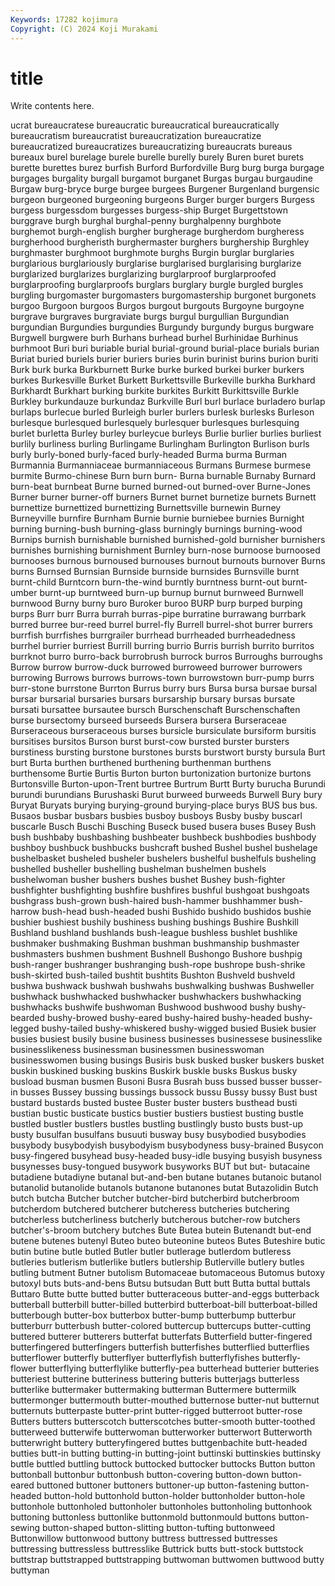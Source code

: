 ```yaml
---
Keywords: 17282 kojimura
Copyright: (C) 2024 Koji Murakami
---
```


# title

Write contents here.



ucrat bureaucratese bureaucratic bureaucratical bureaucratically bureaucratism bureaucratist bureaucratization bureaucratize bureaucratized
bureaucratizes bureaucratizing bureaucrats bureaus bureaux burel burelage burele burelle burelly
burely Buren buret burets burette burettes burez burfish Burford Burfordville
Burg burg burga burgage burgages burgality burgall burgamot burganet Burgas
burgau burgaudine Burgaw burg-bryce burge burgee burgees Burgener Burgenland burgensic
burgeon burgeoned burgeoning burgeons Burger burger burgers Burgess burgess burgessdom
burgesses burgess-ship Burget Burgettstown burggrave burgh burghal burghal-penny burghalpenny burghbote
burghemot burgh-english burgher burgherage burgherdom burgheress burgherhood burgheristh burghermaster burghers
burghership Burghley burghmaster burghmoot burghmote burghs Burgin burglar burglaries burglarious
burglariously burglarise burglarised burglarising burglarize burglarized burglarizes burglarizing burglarproof burglarproofed
burglarproofing burglarproofs burglars burglary burgle burgled burgles burgling burgomaster burgomasters
burgomastership burgonet burgonets burgoo Burgoon burgoos Burgos burgout burgouts Burgoyne
burgoyne burgrave burgraves burgraviate burgs burgul burgullian Burgundian burgundian Burgundies
burgundies Burgundy burgundy burgus burgware Burgwell burgwere burh Burhans burhead
burhel Burhinidae Burhinus burhmoot Buri buri buriable burial burial-ground burial-place
burials burian Buriat buried buriels burier buriers buries burin burinist
burins burion buriti Burk burk burka Burkburnett Burke burke burked
burkei burker burkers burkes Burkesville Burket Burkett Burkettsville Burkeville burkha
Burkhard Burkhardt Burkhart burking burkite burkites Burkitt Burkittsville Burkle Burkley
burkundauze burkundaz Burkville Burl burl burlace burladero burlap burlaps burlecue
burled Burleigh burler burlers burlesk burlesks Burleson burlesque burlesqued burlesquely
burlesquer burlesques burlesquing burlet burletta Burley burley burleycue burleys Burlie
burlier burlies burliest burlily burliness burling Burlingame Burlingham Burlington Burlison
burls burly burly-boned burly-faced burly-headed Burma burma Burman Burmannia Burmanniaceae
burmanniaceous Burmans Burmese burmese burmite Burmo-chinese Burn burn burn- Burna
burnable Burnaby Burnard burn-beat burnbeat Burne burned burned-out burned-over Burne-Jones
Burner burner burner-off burners Burnet burnet burnetize burnets Burnett burnettize
burnettized burnettizing Burnettsville burnewin Burney Burneyville burnfire Burnham Burnie burnie
burniebee burnies Burnight burning burning-bush burning-glass burningly burnings burning-wood Burnips
burnish burnishable burnished burnished-gold burnisher burnishers burnishes burnishing burnishment Burnley
burn-nose burnoose burnoosed burnooses burnous burnoused burnouses burnout burnouts burnover
Burns burns Burnsed Burnsian Burnside burnside burnsides Burnsville burnt burnt-child
Burntcorn burn-the-wind burntly burntness burnt-out burnt-umber burnt-up burntweed burn-up burnup
burnut burnweed Burnwell burnwood Burny burny buro Buroker buroo BURP
burp burped burping burps Burr burr Burra burrah burras-pipe burratine
burrawang burrbark burred burree bur-reed burrel burrel-fly Burrell burrel-shot burrer
burrers burrfish burrfishes burrgrailer burrhead burrheaded burrheadedness burrhel burrier burriest
Burrill burring burrio Burris burrish burrito burritos burrknot burro burro-back
burrobrush burrock burros Burroughs burroughs Burrow burrow burrow-duck burrowed burroweed
burrower burrowers burrowing Burrows burrows burrows-town burrowstown burr-pump burrs burr-stone
burrstone Burrton Burrus burry burs Bursa bursa bursae bursal bursar
bursarial bursaries bursars bursarship bursary bursas bursate bursati bursattee bursautee
bursch Burschenschaft Burschenschaften burse bursectomy burseed burseeds Bursera bursera Burseraceae
Burseraceous burseraceous burses bursicle bursiculate bursiform bursitis bursitises bursitos Burson
burst burst-cow bursted burster bursters burstiness bursting burstone burstones bursts
burstwort bursty bursula Burt burt Burta burthen burthened burthening burthenman
burthens burthensome Burtie Burtis Burton burton burtonization burtonize burtons Burtonsville
Burton-upon-Trent burtree Burtrum Burtt Burty burucha Burundi burundi burundians Burushaski
Burut burweed burweeds Burwell Bury bury Buryat Buryats burying burying-ground
burying-place burys BUS bus bus. Busaos busbar busbars busbies busboy
busboys Busby busby buscarl buscarle Busch Buschi Busching Buseck bused
busera buses Busey Bush bush bushbaby bushbashing bushbeater bushbeck bushbodies
bushbody bushboy bushbuck bushbucks bushcraft bushed Bushel bushel bushelage bushelbasket
busheled busheler bushelers bushelful bushelfuls busheling bushelled busheller bushelling bushelman
bushelmen bushels bushelwoman busher bushers bushes bushet Bushey bush-fighter bushfighter
bushfighting bushfire bushfires bushful bushgoat bushgoats bushgrass bush-grown bush-haired bush-hammer
bushhammer bush-harrow bush-head bush-headed bushi Bushido bushido bushidos bushie bushier
bushiest bushily bushiness bushing bushings Bushire Bushkill Bushland bushland bushlands
bush-league bushless bushlet bushlike bushmaker bushmaking Bushman bushman bushmanship bushmaster
bushmasters bushmen bushment Bushnell Bushongo Bushore bushpig bush-ranger bushranger bushranging
bush-rope bushrope bush-shrike bush-skirted bush-tailed bushtit bushtits Bushton Bushveld bushveld
bushwa bushwack bushwah bushwahs bushwalking bushwas Bushweller bushwhack bushwhacked bushwhacker
bushwhackers bushwhacking bushwhacks bushwife bushwoman Bushwood bushwood bushy bushy-bearded bushy-browed
bushy-eared bushy-haired bushy-headed bushy-legged bushy-tailed bushy-whiskered bushy-wigged busied Busiek busier
busies busiest busily busine business businesses businessese businesslike businesslikeness businessman
businessmen businesswoman businesswomen busing busings Busiris busk busked busker buskers
busket buskin buskined busking buskins Buskirk buskle busks Buskus busky
busload busman busmen Busoni Busra Busrah buss bussed busser busser-in
busses Bussey bussing bussings bussock bussu Bussy bussy Bust bust
bustard bustards busted bustee Buster buster busters busthead busti bustian
bustic busticate bustics bustier bustiers bustiest busting bustle bustled bustler
bustlers bustles bustling bustlingly busto busts bust-up busty busulfan busulfans
busuuti busway busy busybodied busybodies busybody busybodyish busybodyism busybodyness busy-brained
Busycon busy-fingered busyhead busy-headed busy-idle busying busyish busyness busynesses busy-tongued
busywork busyworks BUT but but- butacaine butadiene butadiyne butanal but-and-ben
butane butanes butanoic butanol butanolid butanolide butanols butanone butanones butat
Butazolidin Butch butch butcha Butcher butcher butcher-bird butcherbird butcherbroom butcherdom
butchered butcherer butcheress butcheries butchering butcherless butcherliness butcherly butcherous butcher-row
butchers butcher's-broom butchery butches Bute Butea butein Butenandt but-end butene
butenes butenyl Buteo buteo buteonine buteos Butes Buteshire butic butin
butine butle butled Butler butler butlerage butlerdom butleress butleries butlerism
butlerlike butlers butlership Butlerville butlery butles butling butment Butner butolism
Butomaceae butomaceous Butomus butoxy butoxyl buts buts-and-bens Butsu butsudan Butt
butt Butta buttal buttals Buttaro Butte butte butted butter butteraceous
butter-and-eggs butterback butterball butterbill butter-billed butterbird butterboat-bill butterboat-billed butterbough butter-box
butterbox butter-bump butterbump butterbur butterburr butterbush butter-colored buttercup buttercups butter-cutting
buttered butterer butterers butterfat butterfats Butterfield butter-fingered butterfingered butterfingers butterfish
butterfishes butterflied butterflies butterflower butterfly butterflyer butterflyfish butterflyfishes butterfly-flower butterflying
butterflylike butterfly-pea butterhead butterier butteries butteriest butterine butteriness buttering butteris
butterjags butterless butterlike buttermaker buttermaking butterman Buttermere buttermilk buttermonger buttermouth
butter-mouthed butternose butter-nut butternut butternuts butterpaste butter-print butter-rigged butterroot butter-rose
Butters butters butterscotch butterscotches butter-smooth butter-toothed butterweed butterwife butterwoman butterworker
butterwort Butterworth butterwright buttery butteryfingered buttes buttgenbachite butt-headed butties butt-in
butting butting-in butting-joint buttinski buttinskies buttinsky buttle buttled buttling buttock
buttocked buttocker buttocks Button button buttonball buttonbur buttonbush button-covering button-down
button-eared buttoned buttoner buttoners buttoner-up button-fastening button-headed button-hold buttonhold button-holder
buttonholder button-hole buttonhole buttonholed buttonholer buttonholes buttonholing buttonhook buttoning buttonless
buttonlike buttonmold buttonmould buttons button-sewing button-shaped button-slitting button-tufting buttonweed Buttonwillow
buttonwood buttony buttress buttressed buttresses buttressing buttressless buttresslike Buttrick butts
butt-stock buttstock buttstrap buttstrapped buttstrapping buttwoman buttwomen buttwood butty buttyman
